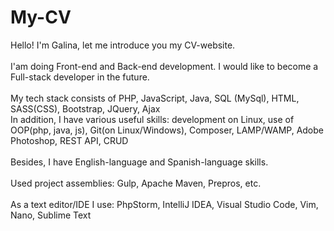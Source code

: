 # My-CV
Hello! I'm Galina, let me introduce you my CV-website.
<br>
<br>
I'am doing Front-end and Back-end development. I would like to become a Full-stack developer in the future.
<br>
<br>
My tech stack consists of PHP, JavaScript, Java, SQL (MySql), HTML, SASS(CSS), Bootstrap, JQuery, Ajax
<br>
In addition, I have various useful skills: development on Linux, use of OOP(php, java, js), Git(on Linux/Windows), Composer, LAMP/WAMP, Adobe Photoshop, REST API, CRUD
<br>
<br>
Besides, I have English-language and Spanish-language skills.
<br>
<br>
Used project assemblies: Gulp, Apache Maven, Prepros, etc.
<br>
<br>
As a text editor/IDE I use: PhpStorm, IntelliJ IDEA, Visual Studio Code, Vim, Nano, Sublime Text
<br>
<br>

